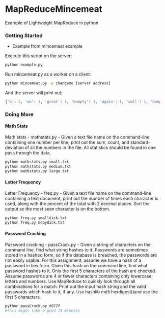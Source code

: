 # MapReduceMincemeat
Example of Lightweight MapReduce in python


### Getting Started
* Example from mincemeat example


Execute this script on the server:

```bash
python example.py
```

Run mincemeat.py as a worker on a client:

```bash
python mincemeat.py -p changeme [server address]
```
And the server will print out:

```python
{'a': 2, 'on': 1, 'great': 1, 'Humpty': 3, 'again': 1, 'wall': 1, 'Dumpty': 2, 'men': 1, 'had': 1, 'all': 1, 'together': 1, "King's": 2, 'horses': 1, 'All': 1, "Couldn't": 1, 'fall': 1, 'and': 1, 'the': 2, 'put': 1, 'sat': 1}
```

### Doing More

#### Math Stats
Math stats - mathstats.py -  Given a text file name on the command-line containing one number per line, print out the sum, count, and standard-deviation of all the numbers in the file.  All statistics should be found in one pass through the data.

```bash
python mathstats.py small.txt
python mathstats.py medium.txt
python mathstats.py large.txt
```


#### Letter Frequency
Letter Frequency - freq.py - Given a text file name on the command-line containing a text document, print out the number of times each character is used, along with the percent of the total with 2 decimal places.  Sort the output so the most seen character is on the bottom.

```bash
python freq.py smalldick.txt
python freq.py mobydick.txt
```


#### Password Cracking
Password cracking - passCrack.py - Given a string of characters on the command line, find what string hashes to it.  Passwords are sometimes stored in a hashed form, so if the database is breached, the passwords are not easily usable. For this assignment, assume we have a hash of a password in hex form.  Given this hash on the command line, find what password hashes to it.  Only the first 5 characters of the hash are checked.  Assume passwords are 4 or fewer characters containing only lowercase letters and numbers.  Use MapReduce to quickly look through all combinations for a match.  Print out the input hash string and the valid passwords which hash to it, if any.  Use hashlib md5 hexdigest()and use the first 5 characters.

```bash
python passCrack.py d077f
#this might take a good 15 minutes
```
